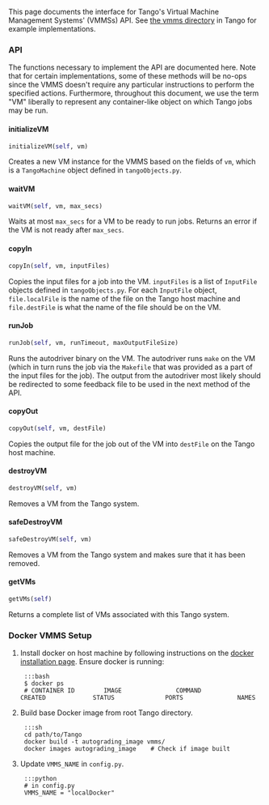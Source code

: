 This page documents the interface for Tango's Virtual Machine Management Systems' (VMMSs) API. See [the vmms directory](https://github.com/autolab/Tango/tree/master/vmms) in Tango for example implementations. 

### API
The functions necessary to implement the API are documented here. Note that for certain implementations, some of these methods will be no-ops since the VMMS doesn't require any particular instructions to perform the specified actions. Furthermore, throughout this document, we use the term "VM" liberally to represent any container-like object on which Tango jobs may be run. 

#### initializeVM

```python
initializeVM(self, vm)
``` 
Creates a new VM instance for the VMMS based on the fields of `vm`, which is a `TangoMachine` object defined in `tangoObjects.py`.

#### waitVM

```python
waitVM(self, vm, max_secs)
```
Waits at most `max_secs` for a VM to be ready to run jobs. Returns an error if the VM is not ready after `max_secs`.

#### copyIn

```python
copyIn(self, vm, inputFiles)
``` 
Copies the input files for a job into the VM. `inputFiles` is a list of `InputFile` objects defined in `tangoObjects.py`. For each `InputFile` object, `file.localFile` is the name of the file on the Tango host machine and `file.destFile` is what the name of the file should be on the VM. 

#### runJob

```python
runJob(self, vm, runTimeout, maxOutputFileSize)
``` 
Runs the autodriver binary on the VM. The autodriver runs `make` on the VM (which in turn runs the job via the `Makefile` that was provided as a part of the input files for the job). The output from the autodriver most likely should be redirected to some feedback file to be used in the next method of the API. 

#### copyOut

```python
copyOut(self, vm, destFile)
``` 
Copies the output file for the job out of the VM into `destFile` on the Tango host machine. 

#### destroyVM

```python
destroyVM(self, vm)
``` 
Removes a VM from the Tango system. 

#### safeDestroyVM

```python
safeDestroyVM(self, vm)
```
Removes a VM from the Tango system and makes sure that it has been removed. 

#### getVMs

```python
getVMs(self)
```
Returns a complete list of VMs associated with this Tango system. 

### Docker VMMS Setup

1. Install docker on host machine by following instructions on the [docker installation page](https://docs.docker.com/installation/). Ensure docker is running:
        
        :::bash
        $ docker ps
        # CONTAINER ID        IMAGE               COMMAND             CREATED             STATUS              PORTS               NAMES

2. Build base Docker image from root Tango directory.

        :::sh
        cd path/to/Tango
        docker build -t autograding_image vmms/
        docker images autograding_image    # Check if image built

3. Update `VMMS_NAME` in `config.py`.

        :::python
        # in config.py
        VMMS_NAME = "localDocker"








